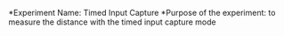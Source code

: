 *Experiment Name: Timed Input Capture
*Purpose of the experiment: to measure the distance with the timed input capture mode
